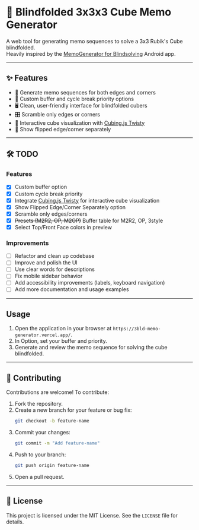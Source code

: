 # 🧠 Blindfolded 3x3x3 Cube Memo Generator

A web tool for generating memo sequences to solve a 3x3 Rubik's Cube blindfolded.  
Heavily inspired by the [MemoGenerator for Blindsolving](https://play.google.com/store/apps/details?id=de.jojo.memogenerator) Android app.

---

## ✨ Features

- 🧩 Generate memo sequences for both edges and corners
- 🔧 Custom buffer and cycle break priority options
- 🖥️ Clean, user-friendly interface for blindfolded cubers
- 🎛️ Scramble only edges or corners
- 🧮 Interactive cube visualization with [Cubing.js Twisty](https://js.cubing.net/cubing/twisty/)
- 📝 Show flipped edge/corner separately

---

## 🛠️ TODO

### Features

- [x] Custom buffer option
- [x] Custom cycle break priority
- [x] Integrate [Cubing.js Twisty](https://js.cubing.net/cubing/twisty/) for interactive cube visualization
- [x] Show Flipped Edge/Corner Separately option
- [x] Scramble only edges/corners
- [x] ~~Presets (M2R2, OP, M2OP)~~ Buffer table for M2R2, OP, 3style
- [x] Select Top/Front Face colors in preview

### Improvements

- [ ] Refactor and clean up codebase
- [ ] Improve and polish the UI
- [ ] Use clear words for descriptions
- [ ] Fix mobile sidebar behavior
- [ ] Add accessibility improvements (labels, keyboard navigation)
- [ ] Add more documentation and usage examples

---

## Usage

1. Open the application in your browser at `https://3bld-memo-generator.vercel.app/`.
2. In Option, set your buffer and priority.
3. Generate and review the memo sequence for solving the cube blindfolded.

---

## 🤝 Contributing

Contributions are welcome! To contribute:

1. Fork the repository.
2. Create a new branch for your feature or bug fix:
   ```bash
   git checkout -b feature-name
   ```
3. Commit your changes:
   ```bash
   git commit -m "Add feature-name"
   ```
4. Push to your branch:
   ```bash
   git push origin feature-name
   ```
5. Open a pull request.

---

## 📄 License

This project is licensed under the MIT License. See the `LICENSE` file for details.
